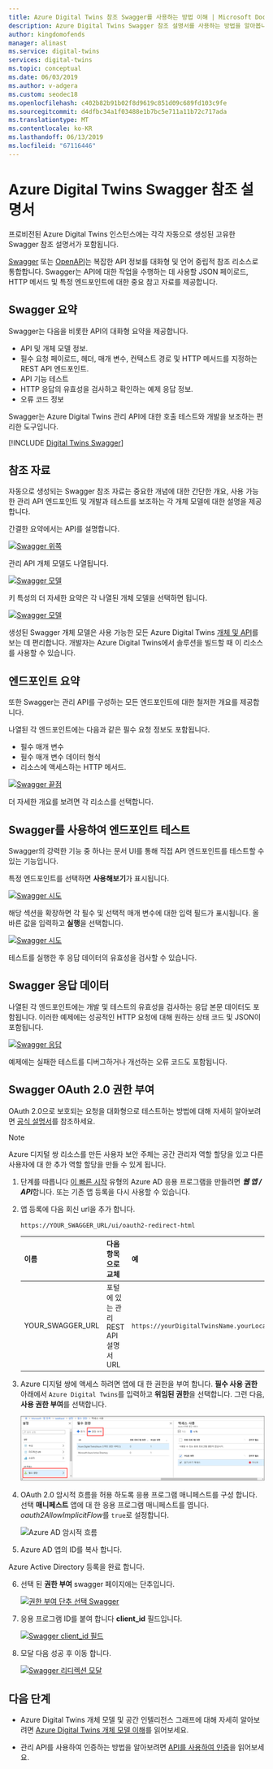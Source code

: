 ```yaml
---
title: Azure Digital Twins 참조 Swagger를 사용하는 방법 이해 | Microsoft Docs
description: Azure Digital Twins Swagger 참조 설명서를 사용하는 방법을 알아봅니다.
author: kingdomofends
manager: alinast
ms.service: digital-twins
services: digital-twins
ms.topic: conceptual
ms.date: 06/03/2019
ms.author: v-adgera
ms.custom: seodec18
ms.openlocfilehash: c402b82b91b02f8d9619c851d09c689fd103c9fe
ms.sourcegitcommit: d4dfbc34a1f03488e1b7bc5e711a11b72c717ada
ms.translationtype: MT
ms.contentlocale: ko-KR
ms.lasthandoff: 06/13/2019
ms.locfileid: "67116446"
---
```

# <a name="azure-digital-twins-swagger-reference-documentation"></a>Azure Digital Twins Swagger 참조 설명서

프로비전된 Azure Digital Twins 인스턴스에는 각각 자동으로 생성된 고유한 Swagger 참조 설명서가 포함됩니다.

[Swagger](https://swagger.io/) 또는 [OpenAPI](https://www.openapis.org/)는 복잡한 API 정보를 대화형 및 언어 중립적 참조 리소스로 통합합니다. Swagger는 API에 대한 작업을 수행하는 데 사용할 JSON 페이로드, HTTP 메서드 및 특정 엔드포인트에 대한 중요 참고 자료를 제공합니다.

## <a name="swagger-summary"></a>Swagger 요약

Swagger는 다음을 비롯한 API의 대화형 요약을 제공합니다.

* API 및 개체 모델 정보.
* 필수 요청 페이로드, 헤더, 매개 변수, 컨텍스트 경로 및 HTTP 메서드를 지정하는 REST API 엔드포인트.
* API 기능 테스트
* HTTP 응답의 유효성을 검사하고 확인하는 예제 응답 정보.
* 오류 코드 정보

Swagger는 Azure Digital Twins 관리 API에 대한 호출 테스트와 개발을 보조하는 편리한 도구입니다.

[!INCLUDE [Digital Twins Swagger](../../includes/digital-twins-swagger.md)]

## <a name="reference-material"></a>참조 자료

자동으로 생성되는 Swagger 참조 자료는 중요한 개념에 대한 간단한 개요, 사용 가능한 관리 API 엔드포인트 및 개발과 테스트를 보조하는 각 개체 모델에 대한 설명을 제공합니다.

간결한 요약에서는 API를 설명합니다.

[![Swagger 위쪽](media/how-to-use-swagger/swagger_management_top.PNG)](media/how-to-use-swagger/swagger_management_top.PNG#lightbox)

관리 API 개체 모델도 나열됩니다.

[![Swagger 모델](media/how-to-use-swagger/swagger_management_models.PNG)](media/how-to-use-swagger/swagger_management_models.PNG#lightbox)

키 특성의 더 자세한 요약은 각 나열된 개체 모델을 선택하면 됩니다.

[![Swagger 모델](media/how-to-use-swagger/swagger_management_model.PNG)](media/how-to-use-swagger/swagger_management_model.PNG#lightbox)

생성된 Swagger 개체 모델은 사용 가능한 모든 Azure Digital Twins [개체 및 API](./concepts-objectmodel-spatialgraph.md)를 보는 데 편리합니다. 개발자는 Azure Digital Twins에서 솔루션을 빌드할 때 이 리소스를 사용할 수 있습니다.

## <a name="endpoint-summary"></a>엔드포인트 요약

또한 Swagger는 관리 API를 구성하는 모든 엔드포인트에 대한 철저한 개요를 제공합니다.

나열된 각 엔드포인트에는 다음과 같은 필수 요청 정보도 포함됩니다.

* 필수 매개 변수
* 필수 매개 변수 데이터 형식
* 리소스에 액세스하는 HTTP 메서드.

[![Swagger 끝점](media/how-to-use-swagger/swagger_management_endpoints.PNG)](media/how-to-use-swagger/swagger_management_endpoints.PNG#lightbox)

더 자세한 개요를 보려면 각 리소스를 선택합니다.

## <a name="use-swagger-to-test-endpoints"></a>Swagger를 사용하여 엔드포인트 테스트

Swagger의 강력한 기능 중 하나는 문서 UI를 통해 직접 API 엔드포인트를 테스트할 수 있는 기능입니다.

특정 엔드포인트를 선택하면 **사용해보기**가 표시됩니다.

[![Swagger 시도](media/how-to-use-swagger/swagger_management_try.PNG)](media/how-to-use-swagger/swagger_management_try.PNG#lightbox)

해당 섹션을 확장하면 각 필수 및 선택적 매개 변수에 대한 입력 필드가 표시됩니다. 올바른 값을 입력하고 **실행**을 선택합니다.

[![Swagger 시도](media/how-to-use-swagger/swagger_management_tried.PNG)](media/how-to-use-swagger/swagger_management_tried.PNG#lightbox)

테스트를 실행한 후 응답 데이터의 유효성을 검사할 수 있습니다.

## <a name="swagger-response-data"></a>Swagger 응답 데이터

나열된 각 엔드포인트에는 개발 및 테스트의 유효성을 검사하는 응답 본문 데이터도 포함됩니다. 이러한 예제에는 성공적인 HTTP 요청에 대해 원하는 상태 코드 및 JSON이 포함됩니다.

[![Swagger 응답](media/how-to-use-swagger/swagger_management_response.PNG)](media/how-to-use-swagger/swagger_management_response.PNG#lightbox)

예제에는 실패한 테스트를 디버그하거나 개선하는 오류 코드도 포함됩니다.

## <a name="swagger-oauth-20-authorization"></a>Swagger OAuth 2.0 권한 부여

OAuth 2.0으로 보호되는 요청을 대화형으로 테스트하는 방법에 대해 자세히 알아보려면 [공식 설명서](https://swagger.io/docs/specification/authentication/oauth2/)를 참조하세요.

> [!NOTE]
> Azure 디지털 쌍 리소스를 만든 사용자 보안 주체는 공간 관리자 역할 할당을 있고 다른 사용자에 대 한 추가 역할 할당을 만들 수 있게 됩니다.

1. 단계를 따릅니다 [이 빠른 시작](https://docs.microsoft.com/azure/active-directory/develop/quickstart-v1-integrate-apps-with-azure-ad) 유형의 Azure AD 응용 프로그램을 만들려면 ***웹 앱 / API***합니다. 또는 기존 앱 등록을 다시 사용할 수 있습니다.

2. 앱 등록에 다음 회신 url을 추가 합니다.

    ```plaintext
    https://YOUR_SWAGGER_URL/ui/oauth2-redirect-html
    ```
    | 이름  | 다음 항목으로 교체 | 예 |
    |---------|---------|---------|
    | YOUR_SWAGGER_URL | 포털에 있는 관리 REST API 설명서 URL  | `https://yourDigitalTwinsName.yourLocation.azuresmartspaces.net/management/swagger` |

3. Azure 디지털 쌍에 액세스 하려면 앱에 대 한 권한을 부여 합니다. **필수 사용 권한** 아래에서 `Azure Digital Twins`를 입력하고 **위임된 권한**을 선택합니다. 그런 다음, **사용 권한 부여**를 선택합니다.

    ![Azure AD 앱 등록 api 추가](../../includes/media/digital-twins-permissions/aad-app-req-permissions.png)

4. OAuth 2.0 암시적 흐름을 허용 하도록 응용 프로그램 매니페스트를 구성 합니다. 선택 **매니페스트** 앱에 대 한 응용 프로그램 매니페스트를 엽니다. *oauth2AllowImplicitFlow*를 `true`로 설정합니다.

    ![Azure AD 암시적 흐름](../../includes/media/digital-twins-permissions/aad-app-allow-implicit-flow.png)

5. Azure AD 앱의 ID를 복사 합니다.

Azure Active Directory 등록을 완료 합니다.

6. 선택 된 **권한 부여** swagger 페이지에는 단추입니다.

    [![권한 부여 단추 선택 Swagger](media/how-to-use-swagger/swagger-select-authorize-btn.png)](media/how-to-use-swagger/swagger-select-authorize-btn.png#lightbox)

7. 응용 프로그램 ID를 붙여 합니다 **client_id** 필드입니다.

    [![Swagger client_id 필드](media/how-to-use-swagger/swagger-auth-form.png)](media/how-to-use-swagger/swagger-auth-form.png#lightbox)

8. 모달 다음 성공 후 이동 합니다.

    [![Swagger 리디렉션 모달](media/how-to-use-swagger/swagger_auth_redirect.PNG)](media/how-to-use-swagger/swagger_auth_redirect.PNG#lightbox)

## <a name="next-steps"></a>다음 단계

- Azure Digital Twins 개체 모델 및 공간 인텔리전스 그래프에 대해 자세히 알아보려면 [Azure Digital Twins 개체 모델 이해](./concepts-objectmodel-spatialgraph.md)를 읽어보세요.

- 관리 API를 사용하여 인증하는 방법을 알아보려면 [API를 사용하여 인증](./security-authenticating-apis.md)을 읽어보세요.